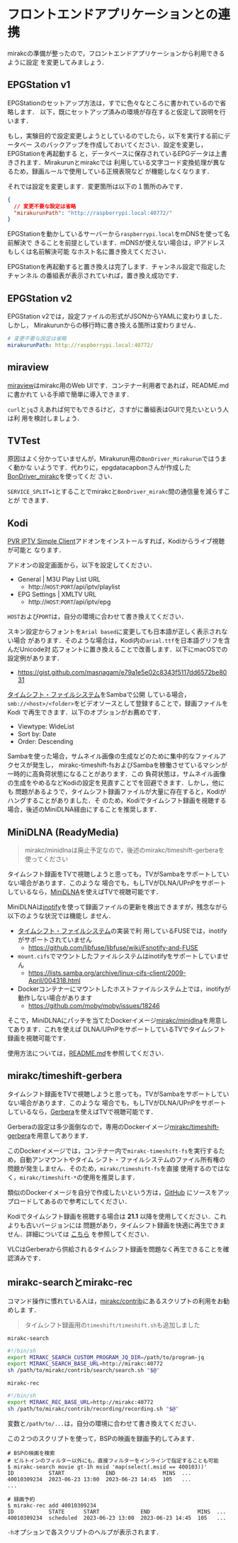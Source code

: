 # フロントエンドアプリケーションとの連携

mirakcの準備が整ったので，フロントエンドアプリケーションから利用できるように設定
を変更してみましょう．

## EPGStation v1

EPGStationのセットアップ方法は，すでに色々なところに書かれているので省略します．
以下，既にセットアップ済みの環境が存在すると仮定して説明を行います．

もし，実験目的で設定変更しようとしているのでしたら，以下を実行する前にデータベー
スのバックアップを作成しておいてください．設定を変更し，EPGStationを再起動する
と，データベースに保存されているEPGデータは上書きされます．Mirakurunとmirakcでは
利用している文字コード変換処理が異なるため，録画ルールで使用している正規表現など
が機能しなくなります．

それでは設定を変更します．変更箇所は以下の１箇所のみです．

```json
{
  // 変更不要な設定は省略
  "mirakurunPath": "http://raspberrypi.local:40772/"
}
```

EPGStationを動かしているサーバーから`raspberrypi.local`をmDNSを使って名前解決で
きることを前提としています．mDNSが使えない場合は，IPアドレスもしくは名前解決可能
なホスト名に置き換えてください．

EPGStationを再起動すると置き換えは完了します．チャンネル設定で指定したチャンネル
の番組表が表示されていれば，置き換え成功です．

## EPGStation v2

EPGStation v2では，設定ファイルの形式がJSONからYAMLに変わりました．しかし，
Mirakurunからの移行時に書き換える箇所は変わりません．

```yaml
# 変更不要な設定は省略
mirakurunPath: http://raspberrypi.local:40772/
```

## miraview

[miraview]はmirakc用のWeb UIです．コンテナー利用者であれば，README.mdに書かれて
いる手順で簡単に導入できます．

`curl`と`jq`さえあれば何でもできるけど，さすがに番組表はGUIで見たいという人は利
用を検討しましょう．

## TVTest

原因はよく分かっていませんが，Mirakurun用の`BonDriver_Mirakurun`ではうまく動かな
いようです．代わりに，epgdatacapbonさんが作成した[BonDriver_mirakc]を使ってくだ
さい．

`SERVICE_SPLIT=1`とすることでmirakcと`BonDriver_mirakc`間の通信量を減らすことが
できます．

[BonDriver_mirakc]: https://github.com/epgdatacapbon/BonDriver_mirakc

## Kodi

[PVR IPTV Simple Client]アドオンをインストールすれば，Kodiからライブ視聴が可能と
なります．

アドオンの設定画面から，以下を設定してください．

* General | M3U Play List URL
  * http&#58;//`HOST`:`PORT`/api/iptv/playlist
* EPG Settings | XMLTV URL
  * http&#58;//`HOST`:`PORT`/api/iptv/epg

`HOST`および`PORT`は，自分の環境に合わせて書き換えてください．

スキン設定からフォントを`Arial based`に変更しても日本語が正しく表示されない場合
があります．そのような場合は，Kodi内の`arial.ttf`を日本語グリフを含んだUnicode対
応フォントに置き換えることで改善します．以下にmacOSでの設定例があります．

* https://gist.github.com/masnagam/e79a1e5e02c8343f5117dd6572be8031

[タイムシフト・ファイルシステム](./config/timeshift.md#タイムシフト・ファイルシステム)をSambaで公開
している場合，`smb://<host>/<folder>`をビデオソースとして登録することで，録画ファイルをKodi
で再生できます．以下のオプションがお薦めです．

* Viewtype: WideList
* Sort by: Date
* Order: Descending

Sambaを使った場合，サムネイル画像の生成などのために集中的なファイルアクセスが発生し，
mirakc-timeshift-fsおよびSambaを稼働させているマシンが一時的に高負荷状態になることがあります．この
負荷状態は，サムネイル画像の生成をやめるなどKodiの設定を見直すことでを回避できます．しかし，他にも
問題があるようで，タイムシフト録画ファイルが大量に存在すると，Kodiがハングすることがありました．そ
のため，Kodiでタイムシフト録画を視聴する場合，後述のMiniDLNA経由にすることを推奨します．

[PVR IPTV Simple Client]: https://kodi.wiki/view/Add-on:PVR_IPTV_Simple_Client

## MiniDLNA (ReadyMedia)

> mirakc/minidlnaは廃止予定なので，後述のmirakc/timeshift-gerberaを使ってください

タイムシフト録画をTVで視聴しようと思っても，TVがSambaをサポートしていない場合があります．このような
場合でも，もしTVがDLNA/UPnPをサポートしているなら，[MiniDLNA]を使えばTVで視聴可能です．

MiniDLNAは[inotify]を使って録画ファイルの更新を検出できますが，残念ながら以下のような状況では機能し
ません．

* [タイムシフト・ファイルシステム](./config/timeshift.md#タイムシフト・ファイルシステム)の実装で利
  用しているFUSEでは，inotifyがサポートされていません
  * https://github.com/libfuse/libfuse/wiki/Fsnotify-and-FUSE
* `mount.cifs`でマウントしたファイルシステムはinotifyをサポートしていません
  * https://lists.samba.org/archive/linux-cifs-client/2009-April/004318.html
* Dockerコンテナーにマウントしたホストファイルシステム上では，inotifyが動作しない場合があります
  * https://github.com/moby/moby/issues/18246

そこで，MiniDLNAにパッチを当てたDockerイメージ[mirakc/minidlna]を用意してあります．これを使えば
DLNA/UPnPをサポートしているTVでタイムシフト録画を視聴可能です．

使用方法については，[README.md](https://github.com/mirakc/docker-minidlna)を参照してください．

## mirakc/timeshift-gerbera

タイムシフト録画をTVで視聴しようと思っても，TVがSambaをサポートしていない場合があります．このような
場合でも，もしTVがDLNA/UPnPをサポートしているなら，[Gerbera]を使えばTVで視聴可能です．

Gerberaの設定は多少面倒なので，専用のDockerイメージ[mirakc/timeshift-gerbera]を用意してあります．

このDockerイメージでは，コンテナー内で`mirakc-timeshift-fs`を実行するため，自動アンマウントやタイム
シフト・ファイルシステムのファイル所有権の問題が発生しません．そのため，`mirakc/timeshift-fs`を直接
使用するのではなく，`mirakc/timeshift-*`の使用を推奨します．

類似のDockerイメージを自分で作成したいという方は，[GitHub](https://github.com/mirakc/docker-timeshift-x)
にソースをアップロードしてあるので参考にしてください．

Kodiでタイムシフト録画を視聴する場合は **21.1** 以降を使用してください．これよりも古いバージョンには
問題があり，タイムシフト録画を快適に再生できません．詳細については
[こちら](https://github.com/mirakc/docker-timeshift-x/tree/main/gerbera#kodi-gets-stuck-when-starting-playback-solved)
を参照してください．

VLCはGerberaから供給されるタイムシフト録画を問題なく再生できることを確認済みです．

## mirakc-searchとmirakc-rec

コマンド操作に慣れている人は，[mirakc/contrib]にあるスクリプトの利用をお勧めしま
す．

> タイムシフト録画用の`timeshift/timeshift.sh`も追加しました

`mirakc-search`

```sh
#!/bin/sh
export MIRAKC_SEARCH_CUSTOM_PROGRAM_JQ_DIR=/path/to/program-jq
export MIRAKC_SEARCH_BASE_URL=http://mirakc:40772
sh /path/to/mirakc/contrib/search/search.sh "$@"
```

`mirakc-rec`

```sh
#!/bin/sh
export MIRAKC_REC_BASE_URL=http://mirakc:40772
sh /path/to/mirakc/contrib/recording/recording.sh "$@"
```

変数と`/path/to/...`は，自分の環境に合わせて書き換えてください．

この２つのスクリプトを使って，BSPの映画を録画予約してみます．

```console
# BSPの映画を検索
# ビルトインのフィルター以外にも，直接フィルターをインラインで指定することも可能
$ mirakc-search movie gt-1h msid 'map(select(.msid == 400103))'
ID           START             END               MINS  ...
40010309234  2023-06-23 13:00  2023-06-23 14:45  105   ...
...

# 録画予約
$ mirakc-rec add 40010309234
ID           STATE      START             END               MINS  ...
40010309234  scheduled  2023-06-23 13:00  2023-06-23 14:45  105   ...
```

`-h`オプションで各スクリプトのヘルプが表示されます．

[miraview]: https://github.com/maeda577/miraview
[Gerbera]: https://gerbera.io/
[MiniDLNA]: https://sourceforge.net/projects/minidlna/
[inotify]: https://ja.wikipedia.org/wiki/Inotify
[mirakc/contrib]: https://github.com/mirakc/contrib
[mirakc/minidlna]: https://hub.docker.com/r/mirakc/minidlna
[mirakc/timeshift-gerbera]: https://hub.docker.com/r/mirakc/timeshift-gerbera
